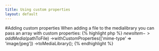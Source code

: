 ```yaml
---
title: Using custom properties
layout: default
---
```


#Adding custom properties
When adding a file to the medialibrary you can pass an array with custom properties:
{% highlight php %}
$newsItem
    ->addMedia($pathToFile)
    ->withCustomProperties(['mime-type' => 'image/jpeg'])
    ->toMediaLibrary();
{% endhighlight %}